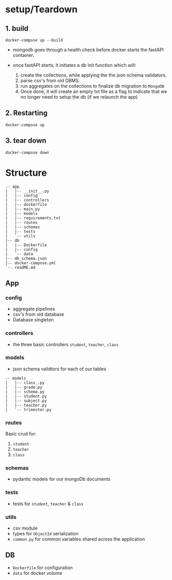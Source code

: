 # setup/Teardown

## 1. build

`docker-compose up --build`

- mongodb goes through a health check before docker starts the fastAPI container.
- once fastAPI starts, it initiates a db init function which will:

    1. create the collections, while applying the the json schema validators.
    2. parse csv's from old DBMS.
    3. run aggregates on the collections to finalize db migration to `MongoDB`
    4. Once done, it will create an empty txt file as a flag to indicate that we no longer need to setup the db (if we relaunch the app)


## 2. Restarting

`docker-compose up`

## 3. tear down

`docker-compose down`


# Structure
```
-- app
|   |-- __init__.py
|   |-- config
|   |-- controllers
|   |-- dockerfile
|   |-- main.py
|   |-- models
|   |-- requirements.txt
|   |-- routes
|   |-- schemas
|   |-- tests
|   `-- utils
|-- db
|   |-- Dockerfile
|   |-- config
|   `-- data
|-- db_schema.json
|-- docker-compose.yml
`-- readME.md
```
## App
### config
- aggregate pipelines
- csv's from old database 
- Database singleton

### controllers
- the three basic controllers `student`, `teacher`, `class`

### models
- json schema validtors for each of our tables

```
-- models
|   |-- class_.py
|   |-- grade.py
|   |-- schema.py
|   |-- student.py
|   |-- subject.py
|   |-- teacher.py
|   `-- trimester.py
```
### routes

Basic crud for:
1. `student`
2. `teacher`
3. `class`

### schemas
- pydantic models for our mongoDb documents

### tests
- tests for `student`, `teacher` & `class`

### utils

- csv module
- types for `ObjectId` serialization
- `common.py` for common variables shared across the application  


## DB

- `Dockerfile` for configuration
- `data` for docker volume